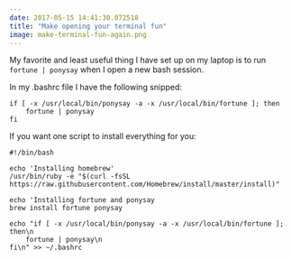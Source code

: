 ```yaml
---
date: 2017-05-15 14:41:30.072518
title: "Make opening your terminal fun"
image: make-terminal-fun-again.png
---
```


My favorite and least useful thing I have set up on my laptop is to run `fortune | ponysay` when I open a new bash session.

<!--more-->

In my .bashrc file I have the following snipped:

```
if [ -x /usr/local/bin/ponysay -a -x /usr/local/bin/fortune ]; then
    fortune | ponysay
fi
```

If you want one script to install everything for you:

```
#!/bin/bash

echo 'Installing homebrew'
/usr/bin/ruby -e "$(curl -fsSL https://raw.githubusercontent.com/Homebrew/install/master/install)"

echo 'Installing fortune and ponysay
brew install fortune ponysay

echo "if [ -x /usr/local/bin/ponysay -a -x /usr/local/bin/fortune ]; then\n
    fortune | ponysay\n
fi\n" >> ~/.bashrc
```
